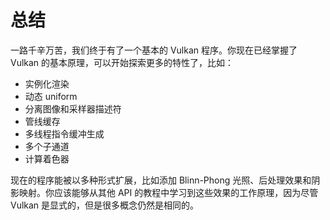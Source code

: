 # 总结

一路千辛万苦，我们终于有了一个基本的 Vulkan 程序。你现在已经掌握了 Vulkan 的基本原理，可以开始探索更多的特性了，比如：
* 实例化渲染
* 动态 uniform
* 分离图像和采样器描述符
* 管线缓存
* 多线程指令缓冲生成
* 多个子通道
* 计算着色器

现在的程序能被以多种形式扩展，比如添加 Blinn-Phong 光照、后处理效果和阴影映射。你应该能够从其他 API 的教程中学习到这些效果的工作原理，因为尽管 Vulkan 是显式的，但是很多概念仍然是相同的。
